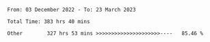 <!--START_SECTION:waka-->

```text
From: 03 December 2022 - To: 23 March 2023

Total Time: 383 hrs 40 mins

Other        327 hrs 53 mins >>>>>>>>>>>>>>>>>>>>>----   85.46 %
```

<!--END_SECTION:waka-->